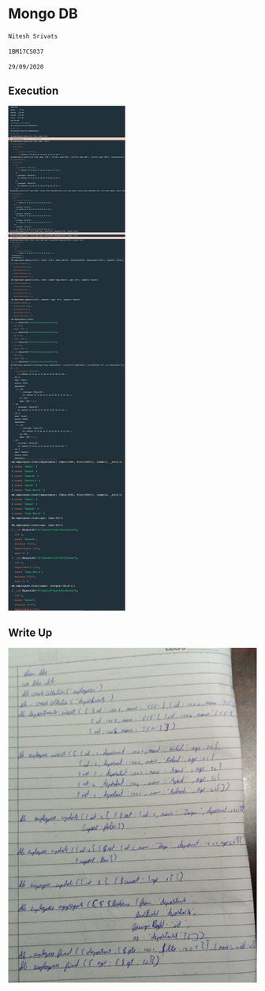 # Mongo DB

`Nitesh Srivats`

`1BM17CS037`

`29/09/2020`

## Execution

![Execution up](images/execution.jpg)

## Write Up

![Write up](images/writeup.jpeg)
